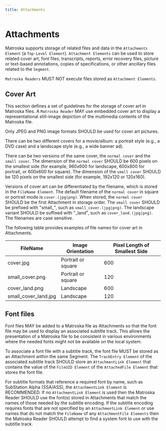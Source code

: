 ```yaml
---
title: Attachments
---
```


# Attachments

Matroska supports storage of related files and data in the `Attachments Element` (a `Top-Level Element`). `Attachment Elements` can be used to store related cover art, font files, transcripts, reports, error recovery files, picture or text-based annotations, copies of specifications, or other ancillary files related to the `Segment`.

`Matroska Readers` MUST NOT execute files stored as `Attachment Elements`.

## Cover Art

This section defines a set of guidelines for the storage of cover art in Matroska files. A `Matroska Reader` MAY use embedded cover art to display a representational still-image depiction of the multimedia contents of the Matroska file.

Only JPEG and PNG image formats SHOULD be used for cover art pictures.  

There can be two different covers for a movie/album: a portrait style (e.g., a DVD case) and a landscape style (e.g., a wide banner ad).

There can be two versions of the same cover, the `normal cover` and the `small cover`. The dimension of the `normal cover` SHOULD be 600 pixels on the smallest side (for example, 960x600 for landscape, 600x800 for portrait, or 600x600 for square). The dimension of the `small cover` SHOULD be 120 pixels on the smallest side (for example, 192x120 or 120x160).

Versions of cover art can be differentiated by the filename, which is stored in the `FileName Element`. The default filename of the `normal cover` in square or portrait mode is `cover.(jpg|png)`. When stored, the `normal cover` SHOULD be the first Attachment in storage order. The `small cover` SHOULD be prefixed with "small_", such as `small_cover.(jpg|png)`. The landscape variant SHOULD be suffixed with "\_land", such as `cover_land.(jpg|png)`. The filenames are case sensitive.

The following table provides examples of file names for cover art in Attachments.

| FileName             | Image Orientation  | Pixel Length of Smallest Side |
|----------------------|--------------------|-------------------------------|
| cover.jpg            | Portrait or square | 600                           |
| small_cover.png      | Portrait or square | 120                           |
| cover_land.png       | Landscape          | 600                           |
| small_cover_land.jpg | Landscape          | 120                           |

## Font files

Font files MAY be added to a Matroska file as Attachments so that the font file may be used to display an associated subtitle track. This allows the presentation of a Matroska file to be consistent in various environments where the needed fonts might not be available on the local system.

To associate a font file with a subtitle track, the font file MUST be stored as an Attachment within the same Segment. The `TrackEntry Element` of the associated subtitle track SHOULD store an `AttachmentLink Element` that contains the value of the `FileUID Element` of the `AttachedFile Element` that stores the font file.

For subtitle formats that reference a required font by name, such as SubStation Alpha (SSA/ASS), the `AttachmentLink Element` is RECOMMENDED. If no `AttachmentLink Element` is used then the Matroska Reader SHOULD use the font(s) stored in Attachments that match the names of those needed by the subtitle encoding. If the subtitle encoding requires fonts that are not specified by an `AttachmentLink Element` or use names that do not match the `FileName` of any `AttachmentFile Elements` then the Matroska Reader SHOULD attempt to find a system font to use with the subtitle track.
